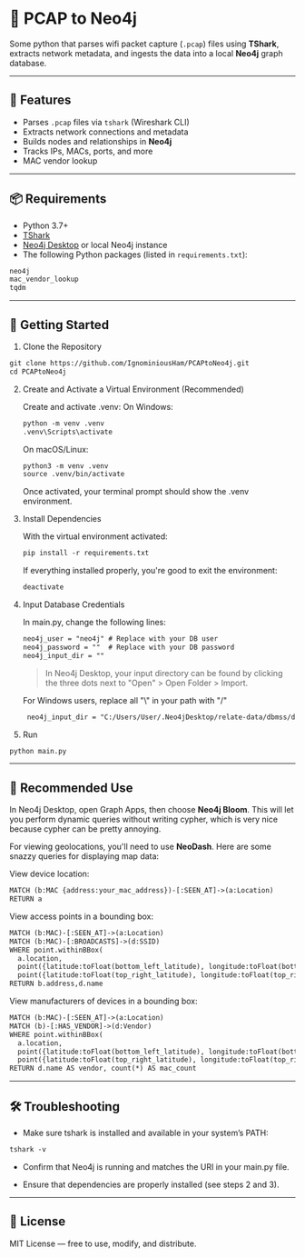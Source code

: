 # 📡 PCAP to Neo4j

Some python that parses wifi packet capture (`.pcap`) files using **TShark**, extracts network metadata, and ingests the data into a local **Neo4j** graph database.

---

## 🔧 Features

- Parses `.pcap` files via `tshark` (Wireshark CLI)
- Extracts network connections and metadata
- Builds nodes and relationships in **Neo4j**
- Tracks IPs, MACs, ports, and more
- MAC vendor lookup

---

## 📦 Requirements

- Python 3.7+
- [TShark](https://www.wireshark.org/docs/man-pages/tshark.html)
- [Neo4j Desktop](https://neo4j.com/download/) or local Neo4j instance
- The following Python packages (listed in `requirements.txt`):

```txt
neo4j
mac_vendor_lookup
tqdm
```

---

## 🚀 Getting Started
1. Clone the Repository
  ```txt
  git clone https://github.com/IgnominiousHam/PCAPtoNeo4j.git
  cd PCAPtoNeo4j
  ```
2. Create and Activate a Virtual Environment (Recommended)

    Create and activate .venv:
    On Windows:
    ```txt
    python -m venv .venv
    .venv\Scripts\activate
    ```
    On macOS/Linux:
    ```txt
    python3 -m venv .venv
    source .venv/bin/activate
    ```
    Once activated, your terminal prompt should show the .venv environment.

3. Install Dependencies

    With the virtual environment activated:
      ```txt
      pip install -r requirements.txt
      ```
      
    If everything installed properly, you're good to exit the environment:
      ```txt
      deactivate
      ```

5. Input Database Credentials

    In main.py, change the following lines: 
    ```txt
    neo4j_user = "neo4j" # Replace with your DB user
    neo4j_password = ""  # Replace with your DB password
    neo4j_input_dir = ""
    ```
    > In Neo4j Desktop, your input directory can be found by clicking the three dots next to "Open" > Open Folder > Import. 
    
    For Windows users, replace all "\\" in your path with "/"
   ```txt
    neo4j_input_dir = "C:/Users/User/.Neo4jDesktop/relate-data/dbmss/dbms-aaaaaaaa-aaaa-aaaa-aaaa-aaaaaaaaaaaa/import"
   ```
4. Run
  ```txt
  python main.py
  ```

---

## 🧠 Recommended Use
In Neo4j Desktop, open Graph Apps, then choose **Neo4j Bloom**. This will let you perform dynamic queries without writing cypher, which is very nice because cypher can be pretty annoying.

For viewing geolocations, you'll need to use **NeoDash**. Here are some snazzy queries for displaying map data:

View device location:
```txt
MATCH (b:MAC {address:your_mac_address})-[:SEEN_AT]->(a:Location)
RETURN a
 ```
View access points in a bounding box:
```txt
MATCH (b:MAC)-[:SEEN_AT]->(a:Location)
MATCH (b:MAC)-[:BROADCASTS]->(d:SSID)
WHERE point.withinBBox(
  a.location,
  point({latitude:toFloat(bottom_left_latitude), longitude:toFloat(bottom_left_longitude)}), 
  point({latitude:toFloat(top_right_latitude), longitude:toFloat(top_right_longitude)}))
RETURN b.address,d.name
```
View manufacturers of devices in a bounding box:
```txt
MATCH (b:MAC)-[:SEEN_AT]->(a:Location)
MATCH (b)-[:HAS_VENDOR]->(d:Vendor)
WHERE point.withinBBox(
  a.location,
  point({latitude:toFloat(bottom_left_latitude), longitude:toFloat(bottom_left_longitude)}), 
  point({latitude:toFloat(top_right_latitude), longitude:toFloat(top_right_longitude)}))
RETURN d.name AS vendor, count(*) AS mac_count
```

---

## 🛠 Troubleshooting

- Make sure tshark is installed and available in your system’s PATH:
```txt
tshark -v
```
- Confirm that Neo4j is running and matches the URI in your main.py file.

- Ensure that dependencies are properly installed (see steps 2 and 3).

---

## 🧾 License

MIT License — free to use, modify, and distribute.

